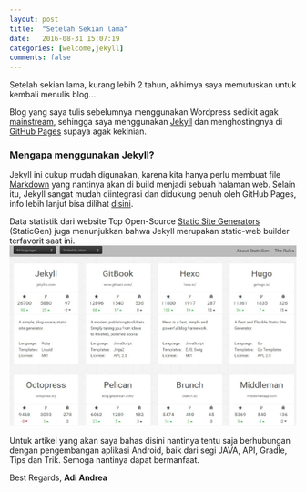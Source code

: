 ```yaml
---
layout: post
title:  "Setelah Sekian lama"
date:   2016-08-31 15:07:19
categories: [welcome,jekyll]
comments: false
---
```


Setelah sekian lama, kurang lebih 2 tahun, akhirnya saya memutuskan untuk kembali menulis blog...
<!--more-->

Blog yang saya tulis sebelumnya menggunakan Wordpress sedikit agak [mainstream][mainstream], sehingga saya menggunakan [Jekyll][jekyll] dan menghostingnya di [GitHub Pages][gh-pages] supaya agak kekinian.

### Mengapa menggunakan Jekyll?
Jekyll ini cukup mudah digunakan, karena kita hanya perlu membuat file [Markdown][markdown] yang nantinya akan di build menjadi sebuah halaman web. Selain itu, Jekyll sangat mudah diintegrasi dan didukung penuh oleh GitHub Pages, info lebih lanjut bisa dilihat [disini][jekyll-gp].

Data statistik dari website Top Open-Source [Static Site Generators][staticgen] (StaticGen) juga menunjukkan bahwa Jekyll merupakan static-web builder terfavorit saat ini.
![Data StaticGen](https://raw.githubusercontent.com/dekzitfz/dekzitfz.github.io/master/img/posts/Screenshot_090116_050209_PM.jpg "Data StaticGen")

Untuk artikel yang akan saya bahas disini nantinya tentu saja berhubungan dengan pengembangan aplikasi Android, baik dari segi JAVA, API, Gradle, Tips dan Trik. Semoga nantinya dapat bermanfaat.

Best Regards,
**Adi Andrea**

[jekyll]: http://jekyllrb.com
[markdown]: https://en.wikipedia.org/wiki/Markdown
[mainstream]: http://www.urbandictionary.com/define.php?term=Mainstream
[gh-pages]: https://help.github.com/articles/what-is-github-pages/
[jekyll-gp]: https://help.github.com/articles/about-github-pages-and-jekyll/
[staticgen]: http://www.staticgen.com/
